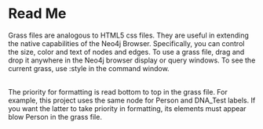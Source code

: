 <h1>Read Me</h1>

Grass files are analogous to HTML5 css files. They are useful in extending the native capabilities of the Neo4j Browser. Specifically, you can control the size, color and text of nodes and edges. To use a grass file, drag and drop it anywhere in the Neo4j browser display or query windows. To see the current grass, use :style in the command window.<br><br>

The priority for formatting is read bottom to top in the grass file. For example, this project uses the same node for Person and DNA_Test labels. If you want the latter to take priority in formatting, its elements must appear blow Person in the grass file. <br><br>
